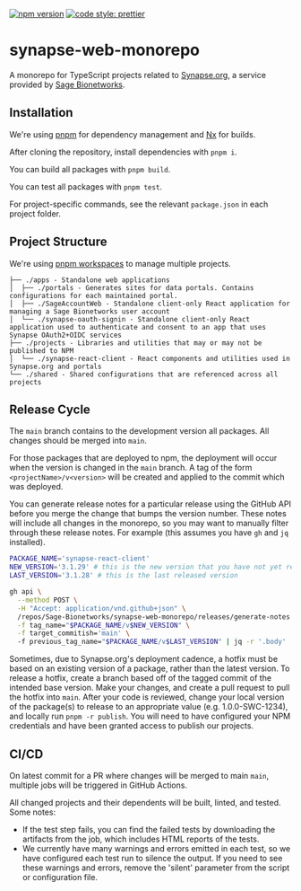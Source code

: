 [![npm version](https://badge.fury.io/js/synapse-react-client.svg)](https://badge.fury.io/js/synapse-react-client)
[![code style: prettier](https://img.shields.io/badge/code_style-prettier-ff69b4.svg?style=flat-square)](https://github.com/prettier/prettier)

# synapse-web-monorepo

A monorepo for TypeScript projects related to [Synapse.org](https://www.synapse.org/), a service provided by [Sage Bionetworks](https://sagebionetworks.org/).

## Installation

We're using [pnpm](https://pnpm.io/) for dependency management and [Nx](https://nx.dev/) for builds.

After cloning the repository, install dependencies with `pnpm i`.

You can build all packages with `pnpm build`.

You can test all packages with `pnpm test`.

For project-specific commands, see the relevant `package.json` in each project folder.

## Project Structure

We're using [pnpm workspaces](https://pnpm.io/workspaces) to manage multiple projects.

```
├── ./apps - Standalone web applications
│  ├── ./portals - Generates sites for data portals. Contains configurations for each maintained portal.
│  ├── ./SageAccountWeb - Standalone client-only React application for managing a Sage Bionetworks user account
│  └── ./synapse-oauth-signin - Standalone client-only React application used to authenticate and consent to an app that uses Synapse OAuth2+OIDC services
├── ./projects - Libraries and utilities that may or may not be published to NPM
│  └── ./synapse-react-client - React components and utilities used in Synapse.org and portals
└── ./shared - Shared configurations that are referenced across all projects
```

## Release Cycle

The `main` branch contains to the development version all packages. All changes should be merged into `main`.

For those packages that are deployed to npm, the deployment will occur when the version is changed in the `main` branch. A tag of the form `<projectName>/v<version>` will be created and applied to the commit which was deployed.

You can generate release notes for a particular release using the GitHub API before you merge the change that bumps the version number. These notes will include all changes in the monorepo, so you may want to manually filter through these release notes. For example (this assumes you have `gh` and `jq` installed).

```zsh
PACKAGE_NAME='synapse-react-client'
NEW_VERSION='3.1.29' # this is the new version that you have not yet released
LAST_VERSION='3.1.28' # this is the last released version

gh api \
  --method POST \
  -H "Accept: application/vnd.github+json" \
  /repos/Sage-Bionetworks/synapse-web-monorepo/releases/generate-notes \
  -f tag_name="$PACKAGE_NAME/v$NEW_VERSION" \
  -f target_commitish='main' \ 
  -f previous_tag_name="$PACKAGE_NAME/v$LAST_VERSION" | jq -r '.body'
```

Sometimes, due to Synapse.org's deployment cadence, a hotfix must be based on an existing version of a package, rather than the latest version. To release a hotfix, create a branch based off of the tagged commit of the intended base version. Make your changes, and create a pull request to pull the hotfix into `main`. After your code is reviewed, change your local version of the package(s) to release to an appropriate value (e.g. 1.0.0-SWC-1234), and locally run `pnpm -r publish`. You will need to have configured your NPM credentials and have been granted access to publish our projects.

## CI/CD

On latest commit for a PR where changes will be merged to main `main`, multiple jobs will be triggered in GitHub Actions.

All changed projects and their dependents will be built, linted, and tested. Some notes:

- If the test step fails, you can find the failed tests by downloading the artifacts from the job, which includes HTML reports of the tests.
- We currently have many warnings and errors emitted in each test, so we have configured each test run to silence the output. If you need to see these warnings and errors, remove the 'silent' parameter from the script or configuration file.

